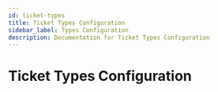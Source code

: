 ```yaml
---
id: ticket-types
title: Ticket Types Configuration
sidebar_label: Types Configuration
description: Documentation for Ticket Types Configuration
---
```


# Ticket Types Configuration
